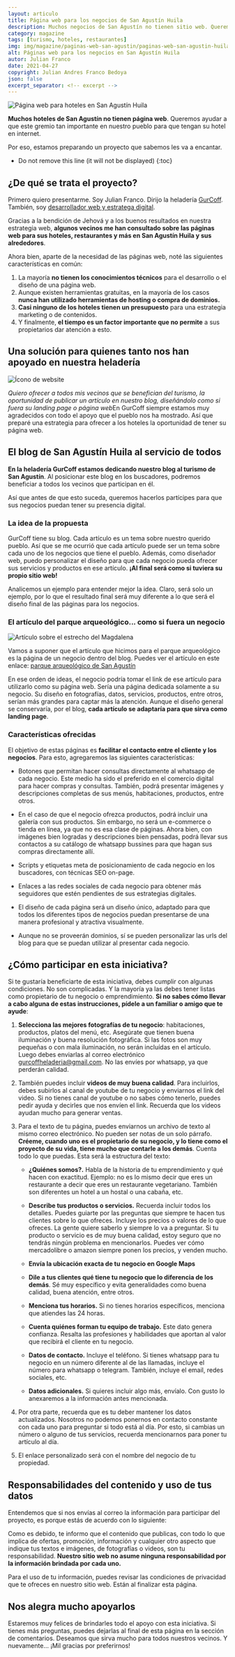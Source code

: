 ```yaml
---
layout: articulo
title: Página web para los negocios de San Agustín Huila
description: Muchos negocios de San Agustín no tienen sitio web. Queremos ayudar a que este gremio tan importante en nuestro pueblo tengan su hotel en internet
category: magazine
tags: [turismo, hoteles, restaurantes]
img: img/magazine/paginas-web-san-agustin/paginas-web-san-agustin-huila.webp
alt: Páginas web para los negocios en San Agustín Huila
autor: Julian Franco
date: 2021-04-27
copyright: Julian Andres Franco Bedoya
json: false
excerpt_separator: <!-- excerpt -->
---
```

![Página web para hoteles en San Agustín Huila]({{site.baseurl}}/{{page.img}})

**Muchos hoteles de San Agustín no tienen página web**. Queremos ayudar a que este gremio tan importante en nuestro pueblo para que tengan su hotel en internet.

<!-- excerpt -->

Por eso, estamos preparando un proyecto que sabemos les va a encantar.

* Do not remove this line (it will not be displayed)
{:toc}

## ¿De qué se trata el proyecto?

Primero quiero presentarme. Soy Julian Franco. Dirijo la heladería [GurCoff](https://gurcoff/contacto/). También, soy [desarrollador web y estratega digital](https://juli.com.co).

Gracias a la bendición de Jehová y a los buenos resultados en nuestra estrategia web, **algunos vecinos me han consultado sobre las páginas web para sus hoteles, restaurantes y más en San Agustín Huila y sus alrededores**.

Ahora bien, aparte de la necesidad de las páginas web, noté las siguientes características en común:

1. La mayoría **no tienen los conocimientos técnicos** para el desarrollo o el diseño de una página web.
2. Aunque existen herramientas gratuitas, en la mayoría de los casos **nunca han utilizado herramientas de hosting o compra de dominios.**
3. **Casi ninguno de los hoteles tienen un presupuesto** para una estrategia marketing o de contenidos.
4. Y finalmente, **el tiempo es un factor importante que no permite** a sus propietarios dar atención a esto.

## Una solución para quienes tanto nos han apoyado en nuestra heladería

![Ícono de website]({{site.baseurl}}/img/magazine/paginas-web-san-agustin/website.svg "Todos podemos aparecer en internet")

*Quiero ofrecer a todos mis vecinos que se benefician del turismo, la oportunidad de publicar un artículo en nuestro blog, diseñándolo como si fuera su landing page o página web*En GurCoff siempre estamos muy agradecidos con todo el apoyo que el pueblo nos ha mostrado. Así que preparé una estrategia para ofrecer a los hoteles la oportunidad de tener su página web.

## El blog de San Agustín Huila al servicio de todos

**En la heladería GurCoff estamos dedicando nuestro blog al turismo de San Agustín**. Al posicionar este blog en los buscadores, podremos beneficiar a todos los vecinos que participan en él.

Así que antes de que esto suceda, queremos hacerlos partícipes para que sus negocios puedan tener su presencia digital.

### La idea de la propuesta

GurCoff tiene su blog. Cada artículo es un tema sobre nuestro querido pueblo. Así que se me ocurrió que cada artículo puede ser un tema sobre cada uno de los negocios que tiene el pueblo. Además, como diseñador web, puedo personalizar el diseño para que cada negocio pueda ofrecer sus servicios y productos en ese artículo. **¡Al final será como si tuviera su propio sitio web!**

Analicemos un ejemplo para entender mejor la idea. Claro, será solo un ejemplo, por lo que el resultado final será muy diferente a lo que será el diseño final de las páginas para los negocios.

### El artículo del parque arqueológico... como si fuera un negocio

![Artículo sobre el estrecho del Magdalena]({{site.baseurl}}/img/magazine/paginas-web-san-agustin/articulo-estrecho-magdalena.webp "imagen del artículo en el blog de San Agustín Huila")

Vamos a suponer que el artículo que hicimos para el parque arqueológico es la página de un negocio dentro del blog. Puedes ver el artículo en este enlace: [parque arqueológico de San Agustín](https://gurcoff.com/parque-arqueologico-san-agustin-huila)

En ese orden de ideas, el negocio podría tomar el link de ese artículo para utilizarlo como su página web. Sería una página dedicada solamente a su negocio. Su diseño en fotografías, datos, servicios, productos, entre otros, serían más grandes para captar más la atención. Aunque el diseño general se conservaría, por el blog, **cada artículo se adaptaría para que sirva como landing page**.

### Características ofrecidas

El objetivo de estas páginas es **facilitar el contacto entre el cliente y los negocios**. Para esto, agregaremos las siguientes características:

* Botones que permitan hacer consultas directamente al whatsapp de cada negocio. Este medio ha sido el preferido en el comercio digital para hacer compras y consultas. También, podrá presentar imágenes y descripciones completas de sus menús, habitaciones, productos, entre otros.

* En el caso de que el negocio ofrezca productos, podrá incluir una galería con sus productos. Sin embargo, no será un e-commerce o tienda en línea, ya que no es esa clase de páginas. Ahora bien, con imágenes bien logradas y descripciones bien pensadas, podrá llevar sus contactos a su catálogo de whatsapp bussines para que hagan sus compras directamente allí.

* Scripts y etiquetas meta de posicionamiento de cada negocio en los buscadores, con técnicas SEO on-page.

* Enlaces a las redes sociales de cada negocio para obtener más seguidores que estén pendientes de sus estrategias digitales.

* El diseño de cada página será un diseño único, adaptado para que todos los diferentes tipos de negocios puedan presentarse de una manera profesional y atractiva visualmente.

* Aunque no se proveerán dominios, sí se pueden personalizar las urls del blog para que se puedan utilizar al presentar cada negocio.

## ¿Cómo participar en esta iniciativa?

Si te gustaría beneficiarte de esta iniciativa, debes cumplir con algunas condiciones. No son complicadas. Y la mayoría ya las debes tener listas como propietario de tu negocio o emprendimiento. **Si no sabes cómo llevar a cabo alguna de estas instrucciones, pídele a un familiar o amigo que te ayude**:

1. **Selecciona las mejores fotografías de tu negocio**: habitaciones, productos, platos del menú, etc. Asegúrate que tienen buena iluminación y buena resolución fotográfica. Si las fotos son muy pequeñas o con mala iluminación, no serán incluídas en el artículo. Luego debes enviarlas al correo electrónico [gurcoffheladeria@gmail.com](mailto:gurcoffheladeria@gmail.com). No las envíes por whatsapp, ya que perderán calidad.

2. También puedes incluir **videos de muy buena calidad**. Para incluirlos, debes subirlos al canal de youtube de tu negocio y enviarnos el link del video. Si no tienes canal de youtube o no sabes cómo tenerlo, puedes pedir ayuda y decirles que nos envíen el link. Recuerda que los videos ayudan mucho para generar ventas.

3. Para el texto de tu página, puedes enviarnos un archivo de texto al mismo correo electrónico. No pueden ser notas de un solo párrafo. **Créeme, cuando uno es el propietario de su negocio, y lo tiene como el proyecto de su vida, tiene mucho que contarle a los demás**. Cuenta todo lo que puedas. Esta será la estructura del texto:

   * **¿Quiénes somos?.** Habla de la historia de tu emprendimiento y qué hacen con exactitud. Ejemplo: no es lo mismo decir que eres un restaurante a decir que eres un restaurante vegetariano. También son diferentes un hotel a un hostal o una cabaña, etc.

   * **Describe tus productos o servicios.** Recuerda incluir todos los detalles. Puedes guiarte por las preguntas que siempre te hacen tus clientes sobre lo que ofreces. Incluye los precios o valores de lo que ofreces. La gente quiere saberlo y siempre lo va a preguntar. Si tu producto o servicio es de muy buena calidad, estoy seguro que no tendrás ningún problema en mencionarlos. Puedes ver cómo mercadolibre o amazon siempre ponen los precios, y venden mucho.

   * **Envía la ubicación exacta de tu negocio en Google Maps**

   * **Dile a tus clientes qué tiene tu negocio que lo diferencia de los demás**. Sé muy específico y evita generalidades como buena calidad, buena atención, entre otros.

   * **Menciona tus horarios.** Si no tienes horarios específicos, menciona que atiendes las 24 horas.

   * **Cuenta quiénes forman tu equipo de trabajo.** Este dato genera confianza. Resalta las profesiones y habilidades que aportan al valor que recibirá el cliente en tu negocio.

   * **Datos de contacto.** Incluye el teléfono. Si tienes whatsapp para tu negocio en un número diferente al de las llamadas, incluye el número para whatsapp o telegram. También, incluye el email, redes sociales, etc.

   * **Datos adicionales.** Si quieres incluir algo más, envíalo. Con gusto lo anexaremos a la información antes mencionada.

4. Por otra parte, recuerda que es tu deber mantener los datos actualizados. Nosotros no podemos ponernos en contacto constante con cada uno para preguntar si todo está al día. Por esto, si cambias un número o alguno de tus servicios, recuerda mencionarnos para poner tu artículo al día.

5. El enlace personalizado será con el nombre del negocio de tu propiedad.

## Responsabilidades del contenido y uso de tus datos

Entendemos que si nos envías al correo la información para participar del proyecto, es porque estás de acuerdo con lo siguiente:

Como es debido, te informo que el contenido que publicas, con todo lo que implica de ofertas, promoción, información y cualquier otro aspecto que indique tus textos e imágenes, de fotografías o videos, son tu responsabilidad. **Nuestro sitio web no asume ninguna responsabilidad por la información brindada por cada uno.**

Para el uso de tu información, puedes revisar las condiciones de privacidad que te ofreces en nuestro sitio web. Están al finalizar esta página.

## Nos alegra mucho apoyarlos

Estaremos muy felices de brindarles todo el apoyo con esta iniciativa. Si tienes más preguntas, puedes dejarlas al final de esta página en la sección de comentarios. Deseamos que sirva mucho para todos nuestros vecinos. Y nuevamente... ¡Mil gracias por preferirnos!
